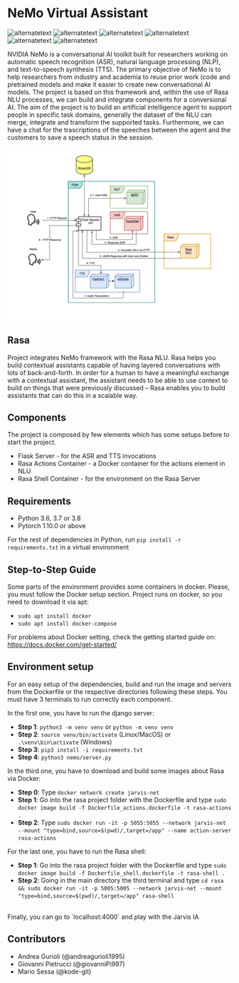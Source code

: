 # NeMo Virtual Assistant
<p>
  <img src="https://img.shields.io/badge/build-passed-green" alt="alternatetext">
  <img src="https://img.shields.io/badge/status- dev-yellow" alt="alternatetext">
  <img src="https://img.shields.io/badge/version-1.0%20-blue" alt="alternatetext">
  <img src="https://img.shields.io/badge/Python-3.7|3.8-blue" alt="alternatetext">
  <img src="https://img.shields.io/badge/NeMo-1.5.1-red" alt="alternatetext">
  <img src="https://img.shields.io/badge/Rasa-3.0.2-py" alt="alternatetext">
</p>

NVIDIA NeMo is a conversational AI toolkit built for researchers working on automatic speech recognition (ASR), natural language processing (NLP), and text-to-speech synthesis (TTS). The primary objective of NeMo is to help researchers from industry and academia to reuse prior work (code and pretrained models and make it easier to create new conversational AI models.
The project is based on this framework and, within the use of Rasa NLU processes, we can build and integrate components for a conversional AI. The aim of the project is to build an artificial intelligence agent to support people in specific task domains, generally the dataset of the NLU can merge, integrate and transform the supported tasks. Furthermore, we can have a chat for the trascriptions of the speeches between the agent and the customers to save a speech status in the session.
<p align="center">
  <img style="width: 600px;"src="architecture.png"/>
</p>

## Rasa 
Project integrates NeMo framework with the Rasa NLU. Rasa helps you build contextual assistants capable of having layered conversations with lots of back-and-forth. In order for a human to have a meaningful exchange with a contextual assistant, the assistant needs to be able to use context to build on things that were previously discussed – Rasa enables you to build assistants that can do this in a scalable way.


## Components
The project is composed by few elements which has some setups before to start the project.
<ul>
<li>Flask Server - for the ASR and TTS invocations</li>
<li>Rasa Actions Container - a Docker container for the actions element in NLU</li>
<li>Rasa Shell Container - for the environment on the Rasa Server</li>
</ul>

## Requirements

<ul>
<li>Python 3.6, 3.7 or 3.8</li>
<li>Pytorch 1.10.0 or above</li>
</ul>

For the rest of dependencies in Python, run `pip install -r requirements.txt` in a virtual environment

## Step-to-Step Guide

Some parts of the environment provides some containers in docker. Please, you must follow the Docker setup section. Project runs on docker, so you need to download it via apt:
- `sudo apt install docker`
- `sudo apt install docker-compose`

For problems about Docker setting, check the getting started guide on: https://docs.docker.com/get-started/

## Environment setup

For an easy setup of the dependencies, build and run the image and servers from the Dockerfile or the respective directories following these steps. You must have 3 terminals to run correctly each component. <br>

In the first one, you have to run the django server: <br>
- <b>Step 1</b>: `python3 -m venv venv` or `python -m venv venv`
- <b>Step 2</b>: `source venv/bin/activate` (Linux/MacOS) or `.\venv\bin\activate` (Windows)
- <b>Step 3</b>: `pip3 install -i requirements.txt`
- <b>Step 4</b>: `python3 nemo/server.py`

In the third one, you have to download and build some images about Rasa via Docker: <br>
- <b>Step 0</b>: Type `docker network create jarvis-net`
- <b>Step 1</b>: Go into the rasa project folder with the Dockerfile and type `sudo docker image build -f Dockerfile_actions.dockerfile -t rasa-actions .`
- <b>Step 2</b>: Type `sudo docker run -it -p 5055:5055 --network jarvis-net --mount "type=bind,source=$(pwd)/,target=/app" --name action-server rasa-actions `<br>

For the last one, you have to run the Rasa shell:
- <b>Step 1</b>: Go into the rasa project folder with the Dockerfile and type `sudo docker image build -f Dockerfile_shell.dockerfile -t rasa-shell .`
- <b>Step 2</b>: Going in the main directory the third terminal and type `cd rasa && sudo docker run -it -p 5005:5005 --network jarvis-net --mount "type=bind,source=$(pwd)/,target=/app" rasa-shell`
<br>
Finally, you can go to `localhost:4000` and play with the Jarvis IA

## Contributors
- Andrea Gurioli (@andreagurioli1995)
- Giovanni Pietrucci (@giovanniPi997)
- Mario Sessa (@kode-git)
